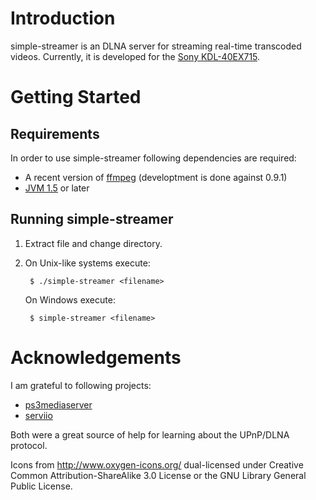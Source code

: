 Introduction
============

simple-streamer is an DLNA server for streaming real-time transcoded videos. Currently, it is developed for the [Sony KDL-40EX715](http://www.sony.de/support/de/product/KDL-40EX715).

Getting Started
===============

Requirements
------------

In order to use simple-streamer following dependencies are required:

* A recent version of [ffmpeg](http://www.ffmpeg.org) (developtment is done against 0.9.1)
* [JVM 1.5](http://www.java.com/) or later

Running simple-streamer
-----------------------

1. Extract file and change directory.

2. On Unix-like systems execute:

        $ ./simple-streamer <filename>

   On Windows execute:

        $ simple-streamer <filename>

Acknowledgements
================

I am grateful to following projects:

* [ps3mediaserver](http://code.google.com/p/ps3mediaserver/)
* [serviio](http://www.serviio.org/)

Both were a great source of help for learning about the UPnP/DLNA protocol.

Icons from <http://www.oxygen-icons.org/> dual-licensed under Creative Common Attribution-ShareAlike 3.0 License or the GNU Library General Public License.
